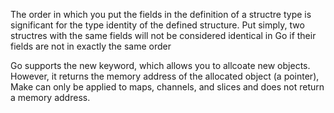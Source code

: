 The order in which you put the fields in the definition of a structre type is significant for the type identity of the defined structure. Put simply, two structres with the same fields will not be considered identical in Go if their fields are not in exactly the same order

Go supports the new keyword, which allows you to allcoate new objects. However, it returns the memory address of the allocated object (a pointer), Make can only be applied to maps, channels, and slices and does not return a memory address.
